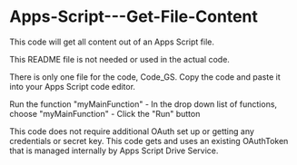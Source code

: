 # Apps-Script---Get-File-Content
This code will get all content out of an Apps Script file.

This README file is not needed or used in the actual code.

There is only one file for the code, Code_GS.  Copy the code and paste it into your Apps Script code editor.

Run the function "myMainFunction" - In the drop down list of functions, choose "myMainFunction" - Click the "Run" button

This code does not require additional OAuth set up or getting any credentials or secret key.
This code gets and uses an existing OAuthToken that is managed internally by Apps Script Drive Service.
